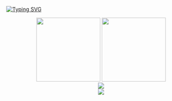 [![Typing SVG](https://readme-typing-svg.herokuapp.com?font=Fira+Code&pause=1000&color=F71550&multiline=true&random=false&width=620&lines=Work+hard%2C+enjoy+today+and+meet+a+better+tomorrow)](https://git.io/typing-svg)

<div align="center">
<span>  </span>
<img height="170px" src="https://github-readme-stats.vercel.app/api?username=Galeselee" /><span>  </span><img height="170px" src="https://github-readme-stats.vercel.app/api/top-langs/?username=Galeselee&layout=compact&langs_count=8" />
<span>  </span>
</div>

<div align="center">
    <img  src="https://github-readme-streak-stats.herokuapp.com/?user=Galeselee" />
</div>

<div align="center">
    <img src="https://github-readme-activity-graph.vercel.app/graph?username=galeselee&theme=minimal" />
</div>


